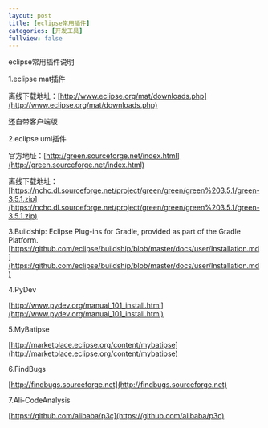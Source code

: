 ```yaml
---
layout: post
title: [eclipse常用插件]
categories: [开发工具]
fullview: false
---
```

eclipse常用插件说明

1.eclipse mat插件

离线下载地址：[http://www.eclipse.org/mat/downloads.php](http://www.eclipse.org/mat/downloads.php)

还自带客户端版

2.eclipse uml插件

官方地址：[http://green.sourceforge.net/index.html](http://green.sourceforge.net/index.html)

离线下载地址：[https://nchc.dl.sourceforge.net/project/green/green/green%203.5.1/green-3.5.1.zip](https://nchc.dl.sourceforge.net/project/green/green/green%203.5.1/green-3.5.1.zip)

3.Buildship: Eclipse Plug-ins for Gradle, provided as part of the Gradle Platform. [https://github.com/eclipse/buildship/blob/master/docs/user/Installation.md](https://github.com/eclipse/buildship/blob/master/docs/user/Installation.md)

4.PyDev

[http://www.pydev.org/manual_101_install.html](http://www.pydev.org/manual_101_install.html)

5.MyBatipse

[http://marketplace.eclipse.org/content/mybatipse](http://marketplace.eclipse.org/content/mybatipse)

6.FindBugs

[http://findbugs.sourceforge.net](http://findbugs.sourceforge.net)

7.Ali-CodeAnalysis

[https://github.com/alibaba/p3c](https://github.com/alibaba/p3c)

